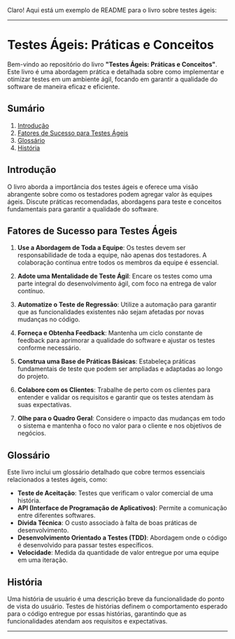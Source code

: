 Claro! Aqui está um exemplo de README para o livro sobre testes ágeis:

---

# **Testes Ágeis: Práticas e Conceitos**

Bem-vindo ao repositório do livro **"Testes Ágeis: Práticas e Conceitos"**. Este livro é uma abordagem prática e detalhada sobre como implementar e otimizar testes em um ambiente ágil, focando em garantir a qualidade do software de maneira eficaz e eficiente.

## Sumário

1. [Introdução](#introdução)
2. [Fatores de Sucesso para Testes Ágeis](#fatores-de-sucesso-para-testes-ágeis)
3. [Glossário](#glossário)
4. [História](#história)

## Introdução

O livro aborda a importância dos testes ágeis e oferece uma visão abrangente sobre como os testadores podem agregar valor às equipes ágeis. Discute práticas recomendadas, abordagens para teste e conceitos fundamentais para garantir a qualidade do software.

## Fatores de Sucesso para Testes Ágeis

1. **Use a Abordagem de Toda a Equipe**: Os testes devem ser responsabilidade de toda a equipe, não apenas dos testadores. A colaboração contínua entre todos os membros da equipe é essencial.
   
2. **Adote uma Mentalidade de Teste Ágil**: Encare os testes como uma parte integral do desenvolvimento ágil, com foco na entrega de valor contínuo.

3. **Automatize o Teste de Regressão**: Utilize a automação para garantir que as funcionalidades existentes não sejam afetadas por novas mudanças no código.

4. **Forneça e Obtenha Feedback**: Mantenha um ciclo constante de feedback para aprimorar a qualidade do software e ajustar os testes conforme necessário.

5. **Construa uma Base de Práticas Básicas**: Estabeleça práticas fundamentais de teste que podem ser ampliadas e adaptadas ao longo do projeto.

6. **Colabore com os Clientes**: Trabalhe de perto com os clientes para entender e validar os requisitos e garantir que os testes atendam às suas expectativas.

7. **Olhe para o Quadro Geral**: Considere o impacto das mudanças em todo o sistema e mantenha o foco no valor para o cliente e nos objetivos de negócios.

## Glossário

Este livro inclui um glossário detalhado que cobre termos essenciais relacionados a testes ágeis, como:

- **Teste de Aceitação**: Testes que verificam o valor comercial de uma história.
- **API (Interface de Programação de Aplicativos)**: Permite a comunicação entre diferentes softwares.
- **Dívida Técnica**: O custo associado à falta de boas práticas de desenvolvimento.
- **Desenvolvimento Orientado a Testes (TDD)**: Abordagem onde o código é desenvolvido para passar testes específicos.
- **Velocidade**: Medida da quantidade de valor entregue por uma equipe em uma iteração.

## História

Uma história de usuário é uma descrição breve da funcionalidade do ponto de vista do usuário. Testes de histórias definem o comportamento esperado para o código entregue por essas histórias, garantindo que as funcionalidades atendam aos requisitos e expectativas.

---

